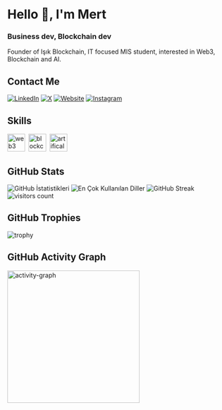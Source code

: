 # Hello 👋, I'm Mert
### Business dev, Blockchain dev

Founder of Işık Blockchain, IT focused MIS student, interested in Web3, Blockchain and AI.

## Contact Me
<p><a href="https://linkedin.com/in/mertdlkr/" target="_blank"><img src="https://img.shields.io/badge/LinkedIn-%230077B5.svg?&style=flat-square&logo=linkedin&logoColor=white" alt="LinkedIn"></a> <a href="https://x.com/MertDlkr" target="_blank"><img src="https://img.shields.io/badge/X-%23000000.svg?&style=flat-square&logo=x&logoColor=white" alt="X"></a> <a href="https://linktr.ee/mertdlkr" target="_blank"><img src="https://img.shields.io/badge/Website-%23FF7139.svg?&style=flat-square&logo=Firefox&logoColor=white" alt="Website"></a> <a href="https://instagram.com/mertdlkr" target="_blank"><img src="https://img.shields.io/badge/Instagram-%23E4405F.svg?&style=flat-square&logo=instagram&logoColor=white" alt="Instagram"></a> </p>

## Skills

<p align="left">
<img src="https://cdn.jsdelivr.net/gh/devicons/devicon/icons/github/github-original.svg" alt="web3" width="40" height="40"/>&nbsp;
<img src="https://cdn.jsdelivr.net/gh/devicons/devicon/icons/github/github-original.svg" alt="blockchain" width="40" height="40"/>&nbsp;
<img src="https://cdn.jsdelivr.net/gh/devicons/devicon/icons/github/github-original.svg" alt="artifical intelligence" width="40" height="40"/>&nbsp;
</p>

## GitHub Stats

<img src="https://github-readme-stats.vercel.app/api?username=mertdlkr&show_icons=true&count_private=true&theme=null" alt="GitHub İstatistikleri" />

<img src="https://github-readme-stats.vercel.app/api/top-langs/?username=mertdlkr&layout=compact&theme=null" alt="En Çok Kullanılan Diller" />

<img src="https://github-readme-streak-stats.herokuapp.com/?user=mertdlkr&theme=null" alt="GitHub Streak" />

<img src="https://profile-counter.glitch.me/mertdlkr/count.svg?" alt="visitors count" />

## GitHub Trophies

<img src="https://github-profile-trophy.vercel.app/?username=mertdlkr" alt="trophy" />

## GitHub Activity Graph

<img src="https://github-readme-activity-graph.vercel.app/graph?username=mertdlkr&radius=16&theme=github&area=true&order=5" height="300" alt="activity-graph" />

